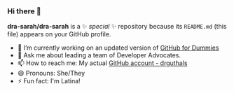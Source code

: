 ### Hi there 👋

**dra-sarah/dra-sarah** is a ✨ _special_ ✨ repository because its `README.md` (this file) appears on your GitHub profile.

- 🔭 I’m currently working on an updated version of [GitHub for Dummies](https://www.amazon.com/GitHub-Dummies-Guthals/dp/1119572673)
- 💬 Ask me about leading a team of Developer Advocates.
- 📫 How to reach me: My actual [GitHub account - drguthals](https://github.com/drguthals)
- 😄 Pronouns: She/They
- ⚡ Fun fact: I'm Latina!
